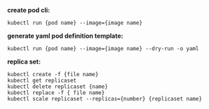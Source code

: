 **create pod cli:**
```
kubectl run {pod name} --image={image name}
```

**generate yaml pod definition template:**
```
kubectl run {pod name} --image={image name} --dry-run -o yaml
```

**replica set:**
```
kubectl create -f {file name}
kubectl get replicaset
kubectl delete replicaset {name}
kubectl replace -f { file name}
kubectl scale replicaset --replicas={number} {replicaset name}
```
